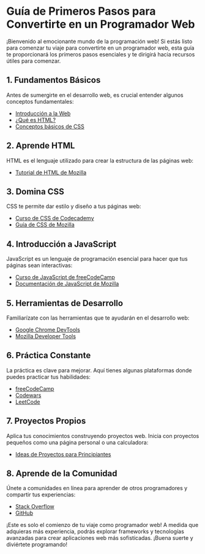 # Guía de Primeros Pasos para Convertirte en un Programador Web

¡Bienvenido al emocionante mundo de la programación web! Si estás listo para comenzar tu viaje para convertirte en un programador web, esta guía te proporcionará los primeros pasos esenciales y te dirigirá hacia recursos útiles para comenzar.

## 1. Fundamentos Básicos

Antes de sumergirte en el desarrollo web, es crucial entender algunos conceptos fundamentales:

- [Introducción a la Web](https://developer.mozilla.org/es/docs/Learn/Getting_started_with_the_web/Introducci%C3%B3n)
- [¿Qué es HTML?](https://developer.mozilla.org/es/docs/Learn/Getting_started_with_the_web/HTML_basics)
- [Conceptos básicos de CSS](https://developer.mozilla.org/es/docs/Learn/Getting_started_with_the_web/CSS_basics)

## 2. Aprende HTML

HTML es el lenguaje utilizado para crear la estructura de las páginas web:

- [Tutorial de HTML de Mozilla](https://developer.mozilla.org/es/docs/Learn/HTML)

## 3. Domina CSS

CSS te permite dar estilo y diseño a tus páginas web:

- [Curso de CSS de Codecademy](https://www.codecademy.com/learn/learn-css)
- [Guía de CSS de Mozilla](https://developer.mozilla.org/es/docs/Learn/CSS)

## 4. Introducción a JavaScript

JavaScript es un lenguaje de programación esencial para hacer que tus páginas sean interactivas:

- [Curso de JavaScript de freeCodeCamp](https://www.freecodecamp.org/learn/javascript-algorithms-and-data-structures/basic-javascript/)
- [Documentación de JavaScript de Mozilla](https://developer.mozilla.org/es/docs/Web/JavaScript/Guide)

## 5. Herramientas de Desarrollo

Familiarízate con las herramientas que te ayudarán en el desarrollo web:

- [Google Chrome DevTools](https://developer.chrome.com/docs/devtools/)
- [Mozilla Developer Tools](https://developer.mozilla.org/es/docs/Tools)

## 6. Práctica Constante

La práctica es clave para mejorar. Aquí tienes algunas plataformas donde puedes practicar tus habilidades:

- [freeCodeCamp](https://www.freecodecamp.org/)
- [Codewars](https://www.codewars.com/)
- [LeetCode](https://leetcode.com/)

## 7. Proyectos Propios

Aplica tus conocimientos construyendo proyectos web. Inicia con proyectos pequeños como una página personal o una calculadora:

- [Ideas de Proyectos para Principiantes](https://www.upgrad.com/blog/proyectos-de-programacion-para-principiantes/)

## 8. Aprende de la Comunidad

Únete a comunidades en línea para aprender de otros programadores y compartir tus experiencias:

- [Stack Overflow](https://stackoverflow.com/)
- [GitHub](https://github.com/)

¡Este es solo el comienzo de tu viaje como programador web! A medida que adquieras más experiencia, podrás explorar frameworks y tecnologías avanzadas para crear aplicaciones web más sofisticadas. ¡Buena suerte y diviértete programando!

